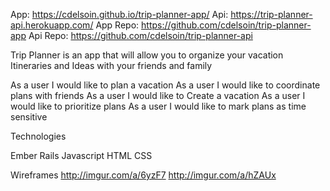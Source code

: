 
App: https://cdelsoin.github.io/trip-planner-app/
Api: https://trip-planner-api.herokuapp.com/
App Repo: https://github.com/cdelsoin/trip-planner-app
Api Repo: https://github.com/cdelsoin/trip-planner-api

Trip Planner is an app that will allow you to organize your vacation Itineraries and Ideas with your friends and family

As a user I would like to plan a vacation
As a user I would like to coordinate plans with friends
As a user I would like to Create a vacation
As a user I would like to prioritize plans
As a user I would like to mark plans as time sensitive

Technologies

Ember
Rails
Javascript
HTML
CSS

Wireframes
http://imgur.com/a/6yzF7
http://imgur.com/a/hZAUx
